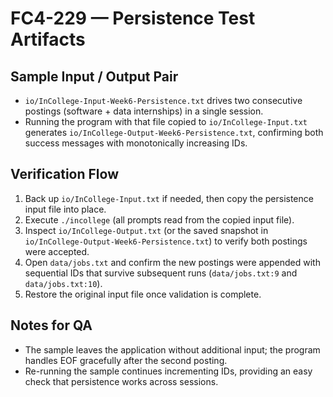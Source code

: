 # FC4-229 — Persistence Test Artifacts

## Sample Input / Output Pair
- `io/InCollege-Input-Week6-Persistence.txt` drives two consecutive postings (software + data internships) in a single session.
- Running the program with that file copied to `io/InCollege-Input.txt` generates `io/InCollege-Output-Week6-Persistence.txt`, confirming both success messages with monotonically increasing IDs.

## Verification Flow
1. Back up `io/InCollege-Input.txt` if needed, then copy the persistence input file into place.
2. Execute `./incollege` (all prompts read from the copied input file).
3. Inspect `io/InCollege-Output.txt` (or the saved snapshot in `io/InCollege-Output-Week6-Persistence.txt`) to verify both postings were accepted.
4. Open `data/jobs.txt` and confirm the new postings were appended with sequential IDs that survive subsequent runs (`data/jobs.txt:9` and `data/jobs.txt:10`).
5. Restore the original input file once validation is complete.

## Notes for QA
- The sample leaves the application without additional input; the program handles EOF gracefully after the second posting.
- Re-running the sample continues incrementing IDs, providing an easy check that persistence works across sessions.
